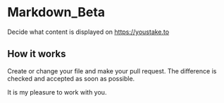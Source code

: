 Markdown_Beta
===============================
Decide what content is displayed on https://youstake.to

How it works
----------------

Create or change your file and make your pull request.
The difference is checked and accepted as soon as possible.

It is my pleasure to work with you.
